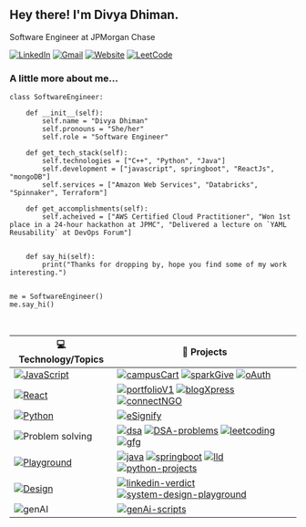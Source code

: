 ## Hey there! I'm Divya Dhiman.

Software Engineer at JPMorgan Chase

[![LinkedIn](https://img.shields.io/static/v1?label=&message=Linkedin&color=FFFFFF)](https://www.linkedin.com/in/divya-dhiman/)
[![Gmail](https://img.shields.io/static/v1?label=&message=Gmail&color=FFFFFF&logo=Gmail)](mailto:dhimandivya713@gmail.com)
[![Website](https://img.shields.io/static/v1?label=&message=Portfolio&color=FFFFFF&logo=rocket)](https://divyaportfolio.netlify.app/)
[![LeetCode](https://img.shields.io/badge/dynamic/json?style=plastic&labelColor=white&color=%23ffa116&label=Solved&query=solvedOverTotal&url=https%3A%2F%2Fleetcode-badge.vercel.app%2Fapi%2Fusers%2Fdivyadhimaan&logo=leetcode&logoColor=yellow)](https://leetcode.com/divyadhimaan/)



### A little more about me...
```
class SoftwareEngineer:

    def __init__(self):
        self.name = "Divya Dhiman"
        self.pronouns = "She/her"
        self.role = "Software Engineer"

    def get_tech_stack(self):
        self.technologies = ["C++", "Python", "Java"]
        self.development = ["javascript", springboot", "ReactJs", "mongoDB"]
        self.services = ["Amazon Web Services", "Databricks", "Spinnaker", Terraform"]

    def get_accomplishments(self):
        self.acheived = ["AWS Certified Cloud Practitioner", "Won 1st place in a 24-hour hackathon at JPMC", "Delivered a lecture on `YAML Reusability` at DevOps Forum"]
        

    def say_hi(self):
        print("Thanks for dropping by, hope you find some of my work interesting.")


me = SoftwareEngineer()
me.say_hi()

```

<br/>

| 💻 **Technology/Topics**                                                                                                                           | 🚀 **Projects**                                                                                                                                                                                                                                                                                                                                                                                                                                                                                                                                                                                                                                                                                                                                                                               |
|----------------------------------------------------------------------------------------------------------------------------------------------------|-----------------------------------------------------------------------------------------------------------------------------------------------------------------------------------------------------------------------------------------------------------------------------------------------------------------------------------------------------------------------------------------------------------------------------------------------------------------------------------------------------------------------------------------------------------------------------------------------------------------------------------------------------------------------------------------------------------------------------------------------------------------------------------------------|
| [![JavaScript](https://img.shields.io/static/v1?label=&message=JavaScript&color=F7DF1E&logo=JavaScript&logoColor=FFFFFF)](https://javascript.info/) | [![campusCart](https://img.shields.io/static/v1?label=&message=campusCart&color=000605&logo=github&logoColor=FFFFFF&labelColor=000605)](https://github.com/divyadhimaan/campusCart) [![sparkGive](https://img.shields.io/static/v1?label=&message=sparkGive&color=000605&logo=github&logoColor=FFFFFF&labelColor=000605)](https://github.com/divyadhimaan/sparkGive) [![oAuth](https://img.shields.io/static/v1?label=&message=OAuth-secrets&color=000605&logo=github&logoColor=FFFFFF&labelColor=000605)](https://github.com/divyadhimaan/Authentication-Secrets)                                                                                                                                                                                                                            |
| [![React](https://img.shields.io/static/v1?label=&message=React&color=61DAFB&logo=React&logoColor=FFFFFF)](https://reactjs.org/)                   | [![portfolioV1](https://img.shields.io/static/v1?label=&message=portfolio-v1&color=000605&logo=github&logoColor=FFFFFF&labelColor=000605)](https://github.com/divyadhimaan/Portfolio-Website-V1) [![blogXpress](https://img.shields.io/static/v1?label=&message=blogXpress&color=000605&logo=github&logoColor=FFFFFF&labelColor=000605)](https://github.com/divyadhimaan/blogXpress) [![connectNGO](https://img.shields.io/static/v1?label=&message=connectNGO&color=000605&logo=github&logoColor=FFFFFF&labelColor=000605)](https://github.com/divyadhimaan/connectNGO)                                                                                                                                                                                                                      |
| [![Python](https://img.shields.io/static/v1?label=&message=Python&color=3776AB&logo=Python&logoColor=FFFFFF)](https://www.python.org/)             | [![eSignify](https://img.shields.io/static/v1?label=&message=eSignify&color=000605&logo=github&logoColor=FFFFFF&labelColor=000605)](https://github.com/divyadhimaan/eSignify)                                                                                                                                                                                                                                                                                                                                                                                                                                                                                                                                                                                                                 |
| ![Problem solving](https://img.shields.io/static/v1?label=&message=Problem%20solving&color=FFA116&logo=LeetCode&logoColor=FFFFFF)                  | [![dsa](https://img.shields.io/static/v1?label=&message=dsa-playground&color=000605&logo=github&logoColor=FFFFFF&labelColor=000605)](https://github.com/divyadhimaan/DSA-playgroud) [![DSA-problems](https://img.shields.io/static/v1?label=&message=200-DSA-problems&color=000605&logo=github&logoColor=FFFFFF&labelColor=000605)](https://github.com/divyadhimaan/DSA-200) [![leetcoding](https://img.shields.io/static/v1?label=&message=leetcoding&color=000605&logo=github&logoColor=FFFFFF&labelColor=000605)](https://github.com/divyadhimaan/leetcoding) [![gfg](https://img.shields.io/static/v1?label=&message=GeeksForGeeks&color=000605&logo=github&logoColor=FFFFFF&labelColor=000605)](https://github.com/divyadhimaan/GeeksForGeeks)                                          |
| [![Playground](https://img.shields.io/static/v1?label=&message=playground&color=FF5C83&logo=codecrafters&logoColor=FFFFFF)](https://www.python.org/)           | [![java](https://img.shields.io/static/v1?label=&message=java-playground&color=000605&logo=github&logoColor=FFFFFF&labelColor=000605)](https://github.com/divyadhimaan/java-playground) [![springboot](https://img.shields.io/static/v1?label=&message=springboot-playground&color=000605&logo=github&logoColor=FFFFFF&labelColor=000605)](https://github.com/divyadhimaan/springboot-playground) [![lld](https://img.shields.io/static/v1?label=&message=lld-playground&color=000605&logo=github&logoColor=FFFFFF&labelColor=000605)](https://github.com/divyadhimaan/lld-playground) [![python-projects](https://img.shields.io/static/v1?label=&message=python-playground&color=000605&logo=github&logoColor=FFFFFF&labelColor=000605)](https://github.com/divyadhimaan/python-playground) |
| [![Design](https://img.shields.io/static/v1?label=&message=Design&color=4EAA25&logo=blackmagicdesign&logoColor=FFFFFF)](https://reactjs.org/)      | [![linkedin-verdict](https://img.shields.io/static/v1?label=&message=linkedin-verdict&color=000605&logo=github&logoColor=FFFFFF&labelColor=000605)](https://github.com/divyadhimaan/linkedin-verdict-design)  [![system-design-playground](https://img.shields.io/static/v1?label=&message=system-design-playground&color=000605&logo=github&logoColor=FFFFFF&labelColor=000605)](https://github.com/divyadhimaan/system-design-playground)               |
| ![genAI](https://img.shields.io/static/v1?label=&message=genAI&color=808080&logo=openai&logoColor=FFFFFF) | [![genAi-scripts](https://img.shields.io/static/v1?label=&message=genAI-scripts&color=000605&logo=github&logoColor=FFFFFF&labelColor=000605)](https://github.com/divyadhimaan/genAI-scripts) |




